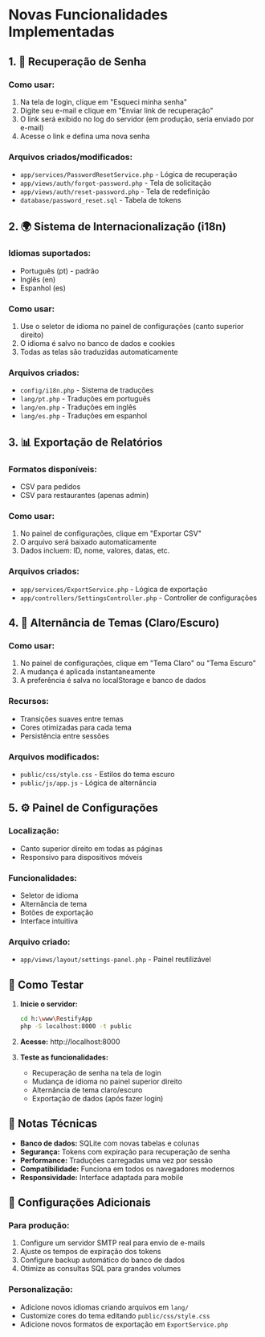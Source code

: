 # Novas Funcionalidades Implementadas

## 1. 🔐 Recuperação de Senha

### Como usar:
1. Na tela de login, clique em "Esqueci minha senha"
2. Digite seu e-mail e clique em "Enviar link de recuperação"
3. O link será exibido no log do servidor (em produção, seria enviado por e-mail)
4. Acesse o link e defina uma nova senha

### Arquivos criados/modificados:
- `app/services/PasswordResetService.php` - Lógica de recuperação
- `app/views/auth/forgot-password.php` - Tela de solicitação
- `app/views/auth/reset-password.php` - Tela de redefinição
- `database/password_reset.sql` - Tabela de tokens

## 2. 🌍 Sistema de Internacionalização (i18n)

### Idiomas suportados:
- Português (pt) - padrão
- Inglês (en)
- Espanhol (es)

### Como usar:
1. Use o seletor de idioma no painel de configurações (canto superior direito)
2. O idioma é salvo no banco de dados e cookies
3. Todas as telas são traduzidas automaticamente

### Arquivos criados:
- `config/i18n.php` - Sistema de traduções
- `lang/pt.php` - Traduções em português
- `lang/en.php` - Traduções em inglês
- `lang/es.php` - Traduções em espanhol

## 3. 📊 Exportação de Relatórios

### Formatos disponíveis:
- CSV para pedidos
- CSV para restaurantes (apenas admin)

### Como usar:
1. No painel de configurações, clique em "Exportar CSV"
2. O arquivo será baixado automaticamente
3. Dados incluem: ID, nome, valores, datas, etc.

### Arquivos criados:
- `app/services/ExportService.php` - Lógica de exportação
- `app/controllers/SettingsController.php` - Controller de configurações

## 4. 🎨 Alternância de Temas (Claro/Escuro)

### Como usar:
1. No painel de configurações, clique em "Tema Claro" ou "Tema Escuro"
2. A mudança é aplicada instantaneamente
3. A preferência é salva no localStorage e banco de dados

### Recursos:
- Transições suaves entre temas
- Cores otimizadas para cada tema
- Persistência entre sessões

### Arquivos modificados:
- `public/css/style.css` - Estilos do tema escuro
- `public/js/app.js` - Lógica de alternância

## 5. ⚙️ Painel de Configurações

### Localização:
- Canto superior direito em todas as páginas
- Responsivo para dispositivos móveis

### Funcionalidades:
- Seletor de idioma
- Alternância de tema
- Botões de exportação
- Interface intuitiva

### Arquivo criado:
- `app/views/layout/settings-panel.php` - Painel reutilizável

## 🚀 Como Testar

1. **Inicie o servidor:**
   ```bash
   cd h:\www\RestifyApp
   php -S localhost:8000 -t public
   ```

2. **Acesse:** http://localhost:8000

3. **Teste as funcionalidades:**
   - Recuperação de senha na tela de login
   - Mudança de idioma no painel superior direito
   - Alternância de tema claro/escuro
   - Exportação de dados (após fazer login)

## 📝 Notas Técnicas

- **Banco de dados:** SQLite com novas tabelas e colunas
- **Segurança:** Tokens com expiração para recuperação de senha
- **Performance:** Traduções carregadas uma vez por sessão
- **Compatibilidade:** Funciona em todos os navegadores modernos
- **Responsividade:** Interface adaptada para mobile

## 🔧 Configurações Adicionais

### Para produção:
1. Configure um servidor SMTP real para envio de e-mails
2. Ajuste os tempos de expiração dos tokens
3. Configure backup automático do banco de dados
4. Otimize as consultas SQL para grandes volumes

### Personalização:
- Adicione novos idiomas criando arquivos em `lang/`
- Customize cores do tema editando `public/css/style.css`
- Adicione novos formatos de exportação em `ExportService.php`